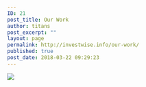 ```yaml
---
ID: 21
post_title: Our Work
author: titans
post_excerpt: ""
layout: page
permalink: http://investwise.info/our-work/
published: true
post_date: 2018-03-22 09:29:23
---
```

<div class='tableauPlaceholder' id='viz1522237710671' style='position: relative'><noscript><a href='#'><img alt=' ' src='https:&#47;&#47;public.tableau.com&#47;static&#47;images&#47;IR&#47;IREM5&#47;HousePricesDashboard&#47;1_rss.png' style='border: none' /></a></noscript><object class='tableauViz'  style='display:none;'><param name='host_url' value='https%3A%2F%2Fpublic.tableau.com%2F' /> <param name='embed_code_version' value='3' /> <param name='site_root' value='' /><param name='name' value='IREM5&#47;HousePricesDashboard' /><param name='tabs' value='yes' /><param name='toolbar' value='yes' /><param name='static_image' value='https:&#47;&#47;public.tableau.com&#47;static&#47;images&#47;IR&#47;IREM5&#47;HousePricesDashboard&#47;1.png' /> <param name='animate_transition' value='yes' /><param name='display_static_image' value='yes' /><param name='display_spinner' value='yes' /><param name='display_overlay' value='yes' /><param name='display_count' value='yes' /><param name='filter' value='publish=yes' /></object></div>                <script type='text/javascript'>                    var divElement = document.getElementById('viz1522237710671');                    var vizElement = divElement.getElementsByTagName('object')[0];                    vizElement.style.width='1000px';vizElement.style.height='1450px';                    var scriptElement = document.createElement('script');                    scriptElement.src = 'https://public.tableau.com/javascripts/api/viz_v1.js';                    vizElement.parentNode.insertBefore(scriptElement, vizElement);                </script>